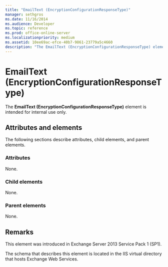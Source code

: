 ```yaml
---
title: "EmailText (EncryptionConfigurationResponseType)"
manager: sethgros
ms.date: 11/16/2014
ms.audience: Developer
ms.topic: reference
ms.prod: office-online-server
ms.localizationpriority: medium
ms.assetid: 10ee69ac-efce-40b7-9861-23779a5c4660
description: "The EmailText (EncryptionConfigurationResponseType) element is intended for internal use only."
---
```


# EmailText (EncryptionConfigurationResponseType)

The **EmailText (EncryptionConfigurationResponseType)** element is intended for internal use only. 

## Attributes and elements

The following sections describe attributes, child elements, and parent elements.
  
### Attributes

None.
  
### Child elements

None.
  
### Parent elements

None.
  
## Remarks

This element was introduced in Exchange Server 2013 Service Pack 1 (SP1).
  
The schema that describes this element is located in the IIS virtual directory that hosts Exchange Web Services.
  

